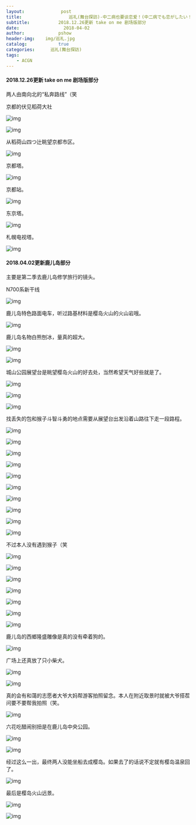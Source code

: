 ```yaml
---
layout:              post
title:                  巡礼(舞台探訪)-中二病也要谈恋爱！(中二病でも恋がしたい！)
subtitle:           2018.12.26更新 take on me 剧场版部分
date:                 2018-04-02
author:             pshow
header-img:    img/巡礼.jpg
catalog:            true
categories:      巡礼(舞台探訪)
tags:
    - ACGN
---
```


#### 2018.12.26更新 take on me 剧场版部分

 两人由南向北的“私奔路线”（笑

京都的伏见稻荷大社

![img](https://lhq3cq.bn.files.1drv.com/y4mSyp5VDQ1bN6F3AfBNuLWMRk8o6xZ8hYSDKX45mf-HINZAwh8zN1FrHuAapz2OXrdXtnm7bSV8cOaQTBtOYJpZahNDwL4aVg3nsmjOofQkZ7rnfJwG_O3aFHA7q6OhBHNL3Mq781KYuLlH9heyXTfXRcghfMunr46eifisthUlRPxM8bFu-q6jYTmxWh-If7g1Ghz2pMiaM63KMG1h5CEfw?width=4032&height=4441&cropmode=none)

![img](https://lhq2cq.bn.files.1drv.com/y4mh_YpOOjMAC1zxenq3ek0IIXbDJLRRVP-MNpA5avk6d9IHBII5-2XrNoczzKzr-WBaenWnCL-9lhhT-SiSy1iiC6nOETVxVuTREHhT5JkHJeI0oV25ZkInwgqkX0xfsHpSKgTpv4_u6tQ8A3rFDvJCw6u8-nvpKGfuL1Zl5YrsBpG7SuAvuYM1H2KHOL0FgeCK3ktisCICyb6JL-C3a_XJw?width=4032&height=5290&cropmode=none)

从稻荷山四つ辻眺望京都市区。

![img](https://lhqpcq.bn.files.1drv.com/y4mxKpifVA3atC0_aEOr9rqDngKVm11iDXRe0U5Xp0iJulAse-GuJG1ghiputEFDt4vXCrT5cOgxFxwQoLFNEa1zBVKZD44yYwZBmI4_nG5S4eA8hC_s-SVhCuV-4bpE35mltvoGm1A8jKcdkXpzjvoJpY_AsIYtUuiFw64KTFNAKinqyzQmzoQ8iHX5H8NbaNF9TVx3WDrVraPbxcQyWm1CA?width=4032&height=5290&cropmode=none)

京都塔。

![img](https://m3pl5g.bn.files.1drv.com/y4mlxdPsA5CAcW1krErfRUZVLoJ5b_FwxizSfJIa3L05DQd3HSqpkw--iXNdjsWKT5nux6JXpXHQ6XTTwo3yQ30ljsXvo642MVVpsFC27P9wQ7bsEeAo8iCUpd_-kbZcyCzcfgvYzKdifWclURX_wXluWjbjj7343RgZjJ9OZjAVaRc5iqW0GaGAS3Kp38UjGAeJdSYtj5M88tga1uxVt31Hw?width=3024&height=5731&cropmode=none)

京都站。

![img](https://lhqocq.bn.files.1drv.com/y4mYDsffmUqFzv31vaPkAXrHckqs4zVJuTmpBcCYAviakdO0604ICBk-1OuYTzmBVF01lN3lOblI4cflQgUrq0i1DCCyRu0SXbbnpEOYwrpiGjBS5yQPIc0B6jH_eRQmmxd8Abjf8esbBgsWSUyXKsnw3IUlwfm866MTa1dCXBSonK_PR6EA4qmVf3PGPXmO0EEx_-sxVYBq0y0id8_msiL_Q?width=4032&height=5290&cropmode=none)

东京塔。

![img](https://m3pm5g.bn.files.1drv.com/y4mI0DDU4DrV022p3Q5giYU-FAfG9nI0r3k32W817XBn4DNNWaCztIszPD3Kk_QYjc_oWzdDL3YktxbQavybOjefEnM2P2pewGkxP8nyFae0CYpb0n7weFimcxpwN_6s7wcY9nNixRhqJGmxFDMJdx3sIn83TcSloTKJIIab8V07nvpwnONMnDvHXs26i1vw3MTI4oO5YOpsXvlvpB-YZEdug?width=2471&height=3152&cropmode=none)

札幌电视塔。

![img](https://lhq0cq.bn.files.1drv.com/y4mo-S9V4S7-bmM0FQCBn9ygswWjgWX58EBizN9-hZ3Th6oxHQo_4rHhZ7q_XhOKhq5TMTBe6pzSr_Taux862eTUZ6thzsE2W_83TnkbfN0r3WmscC_LhApMfrh4aJvsqFckBfKLVGh_TY5Tff1397AAUrtBAdeRxDdXmLEXbvuY1EJ042BrtquXkqMKuhyvXtQ9F28yIrWjReF0b9EF3xs6w?width=3024&height=5731&cropmode=none)



#### 2018.04.02更新鹿儿岛部分

主要是第二季去鹿儿岛修学旅行的镜头。

N700系新干线

![img](https://osyuwa.bn.files.1drv.com/y4mZ7bH2XyVmtcU6u1rU4QASIdu8_DVYZg_RpjTAQHJ9KyD3kmuMF1JKrBzyGblD-gMmVseAqueoAxtW2CA2SvL2d7nCFMbtpx50RJpK25tC_dTv9bfKZgEB6vQpoaXxYQpe-o84yd9oQvEr2_iSCejXSwZG-kCxoegqHdlC3sH_BxFN6kIX-AZEBgySBnnRJM80tIB_BFrNjBfRFxEQBAUOQ?width=1200&height=1598&cropmode=none)

鹿儿岛特色路面电车，听过路基材料是樱岛火山的火山岩哦。

![img](https://m8az4w.bn.files.1drv.com/y4mGo4hVSwWdSnXGb35dVdA2-4jCqUggByQWpKw4sQkrGFgyaQqNUVBnmLeMG-PL4BBGhxCC-73qpVu2PwyDFV3yJA8HbDiuCEpSr7fEuzUGjBiOGZoCcoIp5FVyRg_-mCvZS427QH86fTP3-r1rj_Ik7lVKCsKoiiFSL7wBbA2dk3fn8Z0NLqMkudgl_JJageENDqI05Fo5Kastub-FQ9lJA?width=1200&height=1598&cropmode=none)

鹿儿岛名物白熊刨冰，量真的超大。

![img](https://pmyywa.bn.files.1drv.com/y4mjZBPxUJiffsJZt7fGNpZMmWK3JRVGKI1mOB-UzjDYZdAeVd0kVR2qSBQkOQATiGdV3631Gx3-8lGvefFSK7tqVPXYupeCOLf3S-F7xfLcrN_ygI-IEkzczS2x4yD5NK455A6bcQGFfZ0NwHGidNFHvFK0ZZ-Fjy74PP994Q8-_pWi2xIOcKMGtMHbBZimYWc_Nb1fC9Te02B9xzYrs4uZA?width=1200&height=1598&cropmode=none)

![img](https://osyxwa.bn.files.1drv.com/y4mkZCKrhLpqaRmG5IlbjqV7JI6S5eXsEBsdVGAvouxVCvtJEYqsr5460PQWLeKDsGuqc0sB4PTzqSz84zJUUkkbpF8HMStRdBxnRr8cDpHXoqPP5oKS-O1HX21HPoIk6xxyKpN7m8NZ9H8FsbdJ4oCLosEpcqwPpNA-gsvuRnooljyHWfCInPy5j_2KDOp6uXZiCt4u3DtkXkllMg_REfuJQ?width=1200&height=1598&cropmode=none)

城山公园展望台是眺望樱岛火山的好去处，当然希望天气好些就是了。

![img](https://m3po5g.bn.files.1drv.com/y4morSFUrjFPm5wiPwis0qvcqsbsx38P0ZcXj1TLLKY8ckrjkILpT4u0xx-djd0fzwjSlTJV05PbU9OHi3Cz02MOJFOdTHHj-ao3wxCC93P5xkTkBvKt8N4eTns3Ine6ZKte4xAHSNAjebxQPsSgvlG7sLAb9x07q8DZYyi6mMFItzEvE6FZTCcNshFDNMF0jNo4JE3HIHZsa7YK8NFkp9iJQ?width=4032&height=5290&cropmode=none)

![img](https://pmyvwa.bn.files.1drv.com/y4mJU87HbVrWit8j5DbMJc_2JoJMG8LMctW7QJXaIvLZWuy4BhJaJ2DR475Gn906NcB6FhVfGLarmVq2j2EjMNymqzPH-8K_PY4Vuc0Z7GQtQSGYoLY9WMyZITnczlylnToT_WZu5GyjFmra_Jr7co8BjqN53-Fpux8k-fFGznrrk4_Rt1E-mcUx3N4eKp5sBrqCepZDiYu76yVJOGVqNmKOw?width=1200&height=1598&cropmode=none)

![img](https://pmywwa.bn.files.1drv.com/y4muOgzpoSiMw1fLgorYX-5FP_PKiTsqiIFt3gpzUaKBnTw-iNXAMpNRUiJBu2YqWt635nKyhiFKhDiCr-KLCF2mMp8FmoonDF4RMcx7tAbTig4qKBC93OH7LTPY-wnBW1k0Z7Sv93GujMoqAUZ9gFuuFiJJy8YQ1ORCSBqLMCMhJjXybvZsFLUUU1fYFrh_NUTAq-d7rSGn3bDyBKevUyubg?width=1200&height=1598&cropmode=none)

找丢失的包和猴子斗智斗勇的地点需要从展望台出发沿着山路往下走一段路程。

![img](https://osy0wa.bn.files.1drv.com/y4mjq529guhaLJS6tuMwVUOQ229Gk8JEW8TYQ1cRgo1-jYGgkfS24DXu4-VP3rkOITcIHT85Nlnrn4btOXfjNZzmxrfckRFjGo1V_kPPAwZQ9HHN8DzVTiJ6neOdddg91T0YhoVBzlHa1ngnAuPMT1BG_HDkAvWcIpwyFAaLODV2AgMWHySns9V8QEbKNY0-v564VdzYGoxWMd7eTWROZVfnA?width=1200&height=1598&cropmode=none)

![img](https://m8aa4w.bn.files.1drv.com/y4mryKvYlkho5F2dH7OHC-uuEethFvzqWZxVSE9uWMQWEiMjvJsNJU358uHEh4jQgutEM9NpbyRNtT4fytKSZfdawbcjGDK3hY2waabuZmgp9zIdF_zUoaigkntxv3KMjr-3nrAqNO5kp_HSlKEAtaAr4NqvlrL_1UZTm_Ou6YR5BCJEAcW_qaC40GaTgWDgkjpJT4m3mjYLjFVnLNb4zzmmw?width=1200&height=1598&cropmode=none)

![img](https://osyvwa.bn.files.1drv.com/y4mZ4_rftVyOx3EmoHfiQpT8cH8sgUrWZiewIpV6OcNe3r1Ugt1g4qm8zr1kFwbJgGXIozmwy98L4JJ2gQTKLTx4Qwl0JW-kKjFisWyRc0OfJiaxmkIEGbqFIN61fvNKV5Pg2Tbmi6TjnwTOe5bUADTA1P_EXBKJjvX7HsCWq6pyEecfaywzOXJRNiBESkHgmRMQ3Kz5k9pRkcqj9nG9qTmmA?width=1200&height=1598&cropmode=none)

![img](https://osy1wa.bn.files.1drv.com/y4m87xDjrjFqAnGyvRwqXrDElmNS_TH6Fz1fm5uhhhNQB5IBw2xFlogajqsXMKqYNnlk-UJ__GvwEqpYlAWGLhiIFlYuqKMyIumKcGJOTx7OtBETRUNy8jZURMkeF5vtL-OA-5b8Uqyz4zyhumIPITg2pgriwn43vLlCNnDiqIQlKPiMItt8YaZIdIf6fSaSusi2jqD6nu2Qvnb6h5Wtanz1w?width=1200&height=1598&cropmode=none)

![img](https://m8ax4w.bn.files.1drv.com/y4mJfyU1hDxs_5o2MNkPJWh57WgDXWNtwKRH-hfULaRj4k6SEqKqZXx76VzIguRW8Gel1SJV_eG2dr3GQmHZfMfvkFZVznglINs-g_EPQkfup0IeECZOvdhBYBmZ_SEh39JkbmAHSzTkrzOchXSqsEohOwsCm3wUzNITX1vQzxbpNL5QErntWWcdP2-IRjfJMYCb-v-B9Ky3d5HeBsZpjn_-A?width=1200&height=1598&cropmode=none)

![img](https://o8ynwa.bn.files.1drv.com/y4my94pWX65t-QIy19Q2CaMNextsJBWMt7TF_qZJGfATYWiSIqw4q_tHAu08Shbi6e6uKOW7R0ot5OQu0CJP7WNqjDqsUTxgfXSZYijNQyFTPugqX7-wCfGkvUXP5EoyYAYxV0wRtij8aU40AiJ_u0tsEY7F75kSDizVuN9Rq-zWWz6ynVEJ4oobjurvY66A-hYxptBxwZoycITMVlpw4I1rA?width=1200&height=1598&cropmode=none)

![img](https://pmyuwa.bn.files.1drv.com/y4mtSxZNWjdk4r9uGOzSsf9oYLtG7Mnwn15kwMVbb3DsPqE2z2wpnS0ooqxSxeb2mEC6tIeQ0oJVhcEE9mu06F_jcW2f8piJ8s1Z7KRZw0Rzp5-XiBgA4u8nh-eQkNC0ZwF0f8WjknlmH0S6b8zDYaKXQs5HWoJznI7QLrPAdePeoNPbNjeSfN1e1LGA2jJQ_2HOJXR6Xrm50rAaSwvr0EEOg?width=1200&height=1598&cropmode=none)

![img](https://o8yvwa.bn.files.1drv.com/y4mtjz0YdhcxqClsTGJHWhA2lEH0GSiMSqbJfqWH2LCxDgr0a802MW8iIAcr0a2Lvk6KfSVj5M9i3i2zH48DQ75MHRXlU4qECNAwSusMRiTILrlQt-hEBmSvUtOLmmznpNj3cbMzLW8XNZXVyV6RBzLFbYqBDbtBmJhl-TUlhRZtz1kgR6N3kVkedA3sNt4Lqv4y5jRpqIsKPLAAF5Ecy9rWA?width=1200&height=1598&cropmode=none)

![img](https://o8y0wa.bn.files.1drv.com/y4m9iCcps-N_eTyCv6UhPV91ypnitW1SxVu_EAuv9I6nXYrFe17qCpGAwzvca7wXzce6WeqyVBhSXuef5azLRW10Bwct3u4dJEfXndBN-v2W9mRcc2Xw-4W8ckJVM0qzhjKquAKBWg0oMbofzlQS0WZ1TpFEjvGPK97VvoLpnGocEiyQOM9RGKXcSziLkpEyJfhgpkELOYxvMaTEyZet2fyjQ?width=1200&height=1598&cropmode=none)

![img](https://osymwa.bn.files.1drv.com/y4mlODIJVQWTNFepCZITHnkMsXF3uK4tx63GdJhQVW5yWrgn7KwvL1CWijmvQdDXtVk0RC3VEJIiAvBlskpZTjp1d_n2E0YYuHCnKVQWKCRopRP5t617WLtm3DGRxycWgfXcd0EACbymb4PdiSVMTRnpVzl0tZWU702zMyitA2qSRwQIRtxmT8-Qp-R0z3pqSGg5XEM8ANejGPKSLFOy-r1gQ?width=1200&height=1598&cropmode=none)

不过本人没有遇到猴子（笑

![img](https://o8yxwa.bn.files.1drv.com/y4m4OjqeOf1IWmGGbE86_MgRWystdfAKeYgpHLd6Rshtbh3fxr4PsUdmfB1Qf7L6u6WC9FXcIK88n0P-x3ORcyfGHb9w2h6vDlxpN4w-IP_Y4u4UwYyOG46f5KNGN_gil3XfnZpqdCsq0nNlC3qYJyL-auP3DH-ocfN0R2yhiFk7WS_UVenp5NH6RFtihYmxCtNT92PTa1s7aDXPSXoim6x2w?width=1200&height=1598&cropmode=none)

![img](https://osynwa.bn.files.1drv.com/y4mNOhlF8d1fMs4jMAS1PNazjmi1fSvC1uAUOHTXdnxawhyMzsgnKq0JNy-kqWlW2WwI_P6iS5kg7YceVV108zbHTId5rtbWX9gXsWBqVEzjNY_qKhLJqXAZhrFhsjyQkyL_1tABhOOhomCn4qmmIlb3aAvXXzbg1VT0llAO7ZvuBQtX6j4LJ4mRXo49nRE_eAvBZtom8VaC69AgOQdaMMgbg?width=1200&height=1598&cropmode=none)

![img](https://o8yuwa.bn.files.1drv.com/y4mj0vUAO6sP_j-2Rjie4Cienecn-IYYtY0HUN2IRXZ_mIibb_RA8uJ1bciNJntn2pDL2AfOEVASxnnPUXzaaD9YlL_WoaqfZnHlMH7Cn_yRPYj9qNL2JBPilIDaD4aEtWMWV97TgQ3gwNShU7B8SCS3fOZuVVC-C5SFsgw3R3hGXDdFH5nxVyVj4B_wMddB_XV5otAgjuLWqtEfwIvcS70iw?width=1200&height=1598&cropmode=none)

![img](https://o8ywwa.bn.files.1drv.com/y4mD87WyGjXob4BVZLbwcpKZhvO2PLyUzB6bnt3Fwe-k0bUXKnXM9ZViDWcgdq__wO5xJxhL28vndDr4r1TwBl-4tSMvL_fXuZp5s8xV6OH6olf3HRPUMmGvLavneHdv2KRqH7qCOZYgBkbdEFbDIR7ST6wngLR9TphQXVy8KoiTOktDxIahLUvBMghZL3dXa_hopnjnYPwfBJ8GRgOcBo5iw?width=1200&height=1598&cropmode=none)

![img](https://o8yzwa.bn.files.1drv.com/y4mZRrv0qRlAMLuL35zOEMKpMHBRkU-dJmYaPurhVxLCpi5lYwH-Ispdwq7lmNXz5jPRpQI_weIYnRxGdDyR0CfAowlyHBvat6zJZdO9_XDfScFJXGAGr5XPSliFz2aY3uTNF3Nu8sJpxmjx2Jxju9RNiJZ1j-_vjtYWwiZTfmkahhk8yIlV5HpVxJFJxW80iGPYh1m1OXl6VDOzKZXC7Jczg?width=1200&height=1598&cropmode=none)

![img](https://o8yywa.bn.files.1drv.com/y4m8fcTPSWJkPP49f2vQ0_hl0k3syNVE6DMeWY86cyIFXLp4xABETUzOaF5nhsLqbDMP2VZYz1zEpeK7iYrXAowdHN3tq4uYgG17vuwo4DU125uULQph6KGUgCoqCKxapUYVdY1qpbcLeYQ1AMCCg97b-00mOVMvvSy7hNxtOQ1qMBx6w1EBIjVGkwN3Cd9TCB1IQHEA9tloxTim7kXdjhDFg?width=1200&height=1598&cropmode=none)

![img](https://m3pn5g.bn.files.1drv.com/y4mvIXtzGvZ7f_B_O5x0EiQWZwK6WSGYX7TR4PHR9PFGKWdfL5ADIk7l3ACRgF5FgSOFYyeMRCkocpwFuLA3fws3A3Hkbpl6zI60aWths9NCNZEwws_nbV9octKZhKx4K2eIpY86VZSkHNz2VHxJgZPEaKC3xBTaDgyMKI7VTfcn4KYyZ0bMiNsElZxMTq_rkN3P0LThxgJFXYbtp7HtE-O2g?width=4032&height=5054&cropmode=none)

鹿儿岛的西鄉隆盛雕像是真的没有牵着狗的。

![img](https://m8am4w.bn.files.1drv.com/y4ma0dbTRwza99eCdTBqBJfhIQBo5LCvI8XOSZjy9iyPkInEBzfJvJma6EGduuJDyAvWwLIsdMXKXArdKiXS2eiJfTm2DYNMkH58TZqlhR502SWiFTQLpTLqPQ751PZ-nGJX283KyQAAIidwIDjk6Wmj5x-IDV5VPtAjOGXAYgmrZzmWNdqQdbCynZkSoY_-zaxitzLfqIIaTHBSWE3RHrj9w?width=1200&height=1598&cropmode=none)

广场上还真放了只小柴犬。

![img](https://o8y1wa.bn.files.1drv.com/y4m-jTDM7bEaoNgIrla9Z4pXrqUfiUa9rZ98g9piJTSKlJ9FXkR5Sh3KVmNudnZWuRhumr6eYO066yqnabeTDYotG0og51vPdaaJ3b_JxBe2TLStg-wLy8R8DLopPb1UOH6EDq2uYw7FG-LsqKP9q_Yi0bS6-0cX4YIyL1CKBHmi7OdyU7JHOz-7YaK-LVoaMEbweu6WeAMFuKShE9PZ2qXDw?width=1200&height=1598&cropmode=none)

![img](https://pmyzwa.bn.files.1drv.com/y4mHGpCnTm5H8H8e31LcFAIuJZrvDtC-DREUHy3ZAEJsDQ8k49ChGoOZTHjp406P_BmysolF7nuXqe74Q7ojsX0S1tICHgSYMa3h-u9F-0KkX1_Xcu3IiusNVOl02CY5nBFy2KaRh1LvZgtQB_msR0od9hwlviYSj_f_KeZgGCaUbdtfkrvhihXrjJsK6rqLgyeIiY0CA2y4q4e2RyxYIvMyA?width=1200&height=1598&cropmode=none)

真的会有和蔼的志愿者大爷大妈帮游客拍照留念。本人在附近取景时就被大爷搭茬问要不要帮我拍照（笑。

![img](https://k3qxcq.bn.files.1drv.com/y4mIFbLRW3QgBNbWG4MjYVMDz3Iq0KOrbI0O1uS0FiREfhMun7WAmeMl7STSozATOfyUS4Q3SSHAeMUXejW7Ra8O0tytoDdAQIR0M6mJQ75qTtXGZxbNjp06erYd7aVkKJT_XanX2NVgXX9nfTZ095i6VQvRLRYTk2QzAdQFb1VYkqrToMtRaXKNyYy-FjDEoCoCe8pBLbLz6YxJ9y9-dHmXA?width=1744&height=980&cropmode=none)

六花吃醋闹别扭是在鹿儿岛中央公园。

![img](https://osyzwa.bn.files.1drv.com/y4mv-zYO155Er7-Ncg0OhyhCsdCk3t2wgx-_34x9RtNUHaZ5hDZYotzRHS4Tm5OYD8Co2H02kEqcuCLJ3joubEvRYC93G0jL8-xZ--aHbvWWs6P1yQJbGOLcBj8vFcNjaic7VurQxG65GFJ76RxyI-Zwe6w0uSCtDnJUuBa1q6UPuowB6i383RGTHLyywPY1DaaZJkZMmxwSTGdMIJE074cJQ?width=1200&height=1598&cropmode=none)

![img](https://osyywa.bn.files.1drv.com/y4mqrjAAE1QDpvRcLa12S0-67pXGIS1Eg5B2Q_B0UbWFnNUYVA5ftX5ymFDHwdPlYevmHg0wItd1AA3md_W28ueozrWSqFdQuCY606fKthGMrRjMMO1o3N9cIv6hZuC602m2_5MqGTkxoCkWDq6YtMtMxKqksnQNrMoJ7mcYo7SGxe26teCKNyO1Q1pIIEix2z4zTLi482kNNTD0eqnHabOpA?width=1200&height=1598&cropmode=none)

经过这么一出，最终两人没能坐船去成樱岛。如果去了的话说不定就有樱岛温泉回了。

![img](https://m8al4w.bn.files.1drv.com/y4mQEGig18vOFRXYZS2k7JWjAQVWhlKVrIwQKqRK4565ePWaQclFNojiXBdrUlTO4PshC_3XHb5EYTseetGvum4WWv-2np9IzeeHCUmI9WZToXxMRZxaUdyRAMY_o0_GLTwgv2fPq00vz-xMduCcJwwXcZf_Sl8JJJ_ZqQN-jtGNNZf_9slvBEsKKJ5xVABJNHD0TKBJtOPm3MwOM9xN38hIA?width=1200&height=1598&cropmode=none)

最后是樱岛火山远景。

![img](https://osywwa.bn.files.1drv.com/y4mtuCELy8AWjPMUbnZcvLTAvGaR0fRf1ZiwQxrA_E9wpjjKfsX6c3OTUgChSqij1tMPUj0OH56grLs7GPyxy1sdnjGEwXMIozPruB3GLXPScDsct1SaXl-oq7uApVZQEannBQU0_UQv2RdmBS-0KqN6d1j2jp8FSS2ww2qoUo6QyxX2L8b4yl-EgkohpMPdjsf5-jPFI-64V2YDp9PhRhXEA?width=1200&height=1598&cropmode=none)



![img](https://pmyxwa.bn.files.1drv.com/y4mu1kg1-GAKQacRt0hG4GcIskeFZej5rNBR3x_uJ4-4_LNKPT_ThOUkNHszopUsDUrgMf1B5LkAyYAHWtkWihzQBZojoAT3NnldxekVUE3_yXjGlu_KissIWhFn4EdOz1HdQvihA3SMOs0GbGgR7j4k-DSSFzTKegeqwnW5Jv7uTmr-S-30Lbj5YfvlfzJF9yaEO4-evUEhC1zNOYfa7160g?width=1200&height=1598&cropmode=none)

